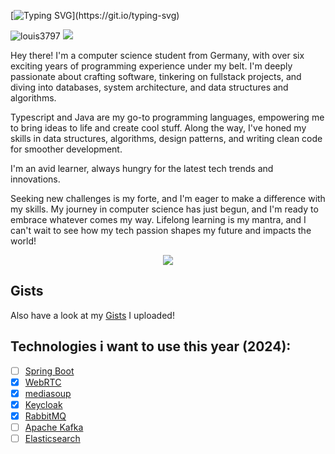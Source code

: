 [![Typing SVG](https://readme-typing-svg.herokuapp.com?size=30&color=FFFFFF&lines=Hey+im+Louis-Kaan+Ay!)](https://git.io/typing-svg)

<p align="left"> 
 <img src="https://img.shields.io/github/followers/Louis3797?color=2396ED&label=Followers" alt="louis3797" />  
 <img src="https://img.shields.io/github/stars/Louis3797?style=flat&color=2396ED" />  
</p>

Hey there! I'm a computer science student from Germany, with over six exciting years of programming experience under my belt. I'm deeply passionate about crafting software, tinkering on fullstack projects, and diving into databases, system architecture, and data structures and algorithms.

Typescript and Java are my go-to programming languages, empowering me to bring ideas to life and create cool stuff. Along the way, I've honed my skills in data structures, algorithms, design patterns, and writing clean code for smoother development.

I'm an avid learner, always hungry for the latest tech trends and innovations.

Seeking new challenges is my forte, and I'm eager to make a difference with my skills. My journey in computer science has just begun, and I'm ready to embrace whatever comes my way. Lifelong learning is my mantra, and I can't wait to see how my tech passion shapes my future and impacts the world!

<p align="center">
  <a href="https://skillicons.dev">
    <img src="https://skillicons.dev/icons?i=c,cpp,ts,js,go,java,react,nextjs,nodejs,express,mysql,postgres,docker,rabbitmq,py,opencv,redis,tailwind,md,figma,githubactions,azure&perline=13" />
  </a>
</p>

## Gists

Also have a look at my [Gists](https://gist.github.com/Louis3797) I uploaded!
 
## Technologies i want to use this year (2024):

* [ ] [Spring Boot](https://spring.io/)
* [x] [WebRTC](https://webrtc.org/?hl=de)
* [x] [mediasoup](https://mediasoup.org/)
* [x] [Keycloak](https://www.keycloak.org/)
* [x] [RabbitMQ](https://www.rabbitmq.com/)
* [ ] [Apache Kafka](https://kafka.apache.org/)
* [ ] [Elasticsearch](https://www.elastic.co/de/elasticsearch)
